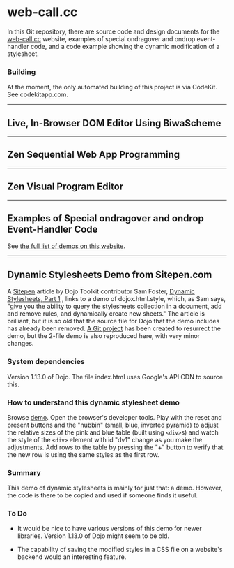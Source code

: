 # web-call.cc

In this Git repository, there are
source code and design documents for the [web-call.cc](web-call.cc) website,
examples of special ondragover and ondrop event-handler code,
and a code example showing the dynamic modification of a stylesheet.

### Building

At the moment, the only automated building of this project is via CodeKit.
See codekitapp.com.

---

## Live, In-Browser DOM Editor Using BiwaScheme

---

## Zen Sequential Web App Programming

---

## Zen Visual Program Editor

---

## Examples of Special ondragover and ondrop Event-Handler Code

See [the full list of demos on this website](other-experiments.html).

---

## Dynamic Stylesheets Demo from Sitepen.com

A [Sitepen](https://sitepen.com "Sitepen")
article by Dojo Toolkit contributor Sam Foster,
[Dynamic Stylesheets, Part 1](https://www.sitepen.com/blog/dynamic-stylesheets-part-1/ "Dynamic Stylesheets, Part 1")
, links to a demo of dojox.html.style,
which, as Sam says, "give you the ability to query the stylesheets collection
in a document, add and remove rules, and dynamically create new sheets."
The article is brilliant, but it is so old that the source file for Dojo
that the demo includes has already been removed.
[A Git project](https://github.com/tomelam/split_panel_demo "Dynamic Stylesheet
Demo")
has been created to resurrect the demo,
but the 2-file demo is also reproduced here, with very minor changes.

### System dependencies

Version 1.13.0 of Dojo. The file index.html
uses Google's API CDN to source this.

### How to understand this dynamic stylesheet demo

Browse <a href="demo">demo</a>. Open the browser's
developer tools. Play with the reset and present buttons and the "nubbin"
(small, blue, inverted pyramid) to adjust the relative sizes of the
pink and blue table (built using <code>&lt;div&gt;</code>s)
and watch the style of the <code>&lt;div&gt;</code> element with
id "dv1" change as you make the adjustments.
Add rows to the table by pressing the "+" button to verify that the
new row is using the same styles as the first row.

### Summary

This demo of dynamic stylesheets is mainly for just that: a demo.
However, the code is there to be copied and used if someone finds it useful.

### To Do

* It would be nice to have various versions of this demo for newer libraries.
Version 1.13.0 of Dojo might seem to be old.

* The capability of saving the modified styles in a CSS file
on a website's backend would an interesting feature.
